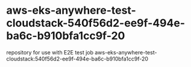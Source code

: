 # aws-eks-anywhere-test-cloudstack-540f56d2-ee9f-494e-ba6c-b910bfa1cc9f-20
repository for use with E2E test job aws-eks-anywhere-test-cloudstack:540f56d2-ee9f-494e-ba6c-b910bfa1cc9f-20
